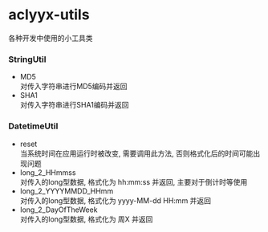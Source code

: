 # aclyyx-utils
各种开发中使用的小工具类

### StringUtil
* MD5  
  对传入字符串进行MD5编码并返回
* SHA1  
  对传入字符串进行SHA1编码并返回

### DatetimeUtil
* reset  
  当系统时间在应用运行时被改变, 需要调用此方法, 否则格式化后的时间可能出现问题
* long\_2\_HHmmss  
  对传入的long型数据, 格式化为 hh:mm:ss 并返回, 主要对于倒计时等使用
* long\_2\_YYYYMMDD_HHmm  
  对传入的long型数据, 格式化为 yyyy-MM-dd HH:mm 并返回
* long\_2\_DayOfTheWeek  
  对传入的long型数据, 格式化为 周X 并返回
